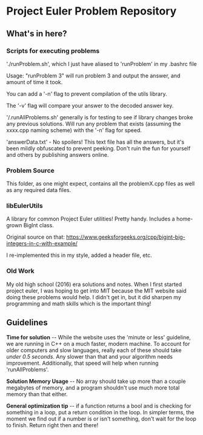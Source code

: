 # Project Euler Problem Repository


## What's in here? 

### Scripts for executing problems

'./runProblem.sh', which I just have aliased to 'runProblem' in my .bashrc file

Usage: "runProblem 3" will run problem 3 and output the answer, and amount of time it took. 

You can add a '-n' flag to prevent compilation of the utils library.

The '-v' flag will compare your answer to the decoded answer key.

'/.runAllProblems.sh' generally is for testing to see if library changes broke any previous solutions. Will
run any problem that exists (assuming the xxxx.cpp naming scheme) with the '-n' flag for speed.

'answerData.txt' - No spoilers! This text file has all the answers, but it's been mildly obfuscated to prevent peeking.
Don't ruin the fun for yourself and others by publishing answers online.


### Problem Source 

This folder, as one might expect, contains all the problemX.cpp files as well as any required data files. 


### libEulerUtils

A library for common Project Euler utilities! Pretty handy. Includes a home-grown BigInt class.

Original source on that: https://www.geeksforgeeks.org/cpp/bigint-big-integers-in-c-with-example/

I re-implemented this in my style, added a header file, etc. 


### Old Work

My old high school (2016) era solutions and notes. When I first started project euler, I was hoping to get
into MIT because the MIT website said doing these problems would help. I didn't get in, but it did sharpen 
my programming and math skills which is the important thing! 


## Guidelines

**Time for solution** -- While the website uses the 'minute or less' guideline, we are running in C++ on a much
faster, modern machine. To account for older computers and slow languages, really each of these should take _under
0.5 seconds_. Any slower than that and your algorithm needs improvement. Additionally, that speed will help when running
'runAllProblems'. 

**Solution Memory Usage** -- No array should take up more than a couple megabytes of memory, and a program
shouldn't use much more total memory than that either. 

**General optimization tip** -- if a function returns a bool and is checking for something in a loop,
put a return condition in the loop. In simpler terms, the moment we find out if a number is or isn't something,
don't wait for the loop to finish. Return right then and there!


